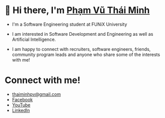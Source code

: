 # 👋 Hi there, I'm [Phạm Vũ Thái Minh](https://thaiminhpv.github.io/)

- I'm a Software Engineering student at FUNiX University

- I am interested in Software Development and Engineering as well as Artificial Intelligence.

- I am happy to connect with recruiters, software engineers, friends, community program leads and anyone who share some of the interests with me!

# Connect with me!

- [thaiminhpv@gmail.com](mailto:thaiminhpv@gmail.com)
- [Facebook](https://www.facebook.com/thaiminhpv/)
- [YouTube](https://www.youtube.com/channel/UCJqTRDGV26X9NLCFAH_5PPA)
- [LinkedIn](https://www.linkedin.com/in/thaiminhpv/)
